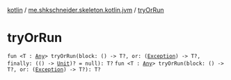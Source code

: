 [kotlin](../index.md) / [me.shkschneider.skeleton.kotlin.jvm](index.md) / [tryOrRun](./try-or-run.md)

# tryOrRun

`fun <T : `[`Any`](https://kotlinlang.org/api/latest/jvm/stdlib/kotlin/-any/index.html)`> tryOrRun(block: () -> T?, or: (`[`Exception`](https://kotlinlang.org/api/latest/jvm/stdlib/kotlin/-exception/index.html)`) -> T?, finally: (() -> `[`Unit`](https://kotlinlang.org/api/latest/jvm/stdlib/kotlin/-unit/index.html)`)? = null): T?`
`fun <T : `[`Any`](https://kotlinlang.org/api/latest/jvm/stdlib/kotlin/-any/index.html)`> tryOrRun(block: () -> T?, or: (`[`Exception`](https://kotlinlang.org/api/latest/jvm/stdlib/kotlin/-exception/index.html)`) -> T?): T?`